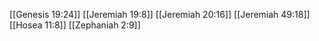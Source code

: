 [[Genesis 19:24]]
[[Jeremiah 19:8]]
[[Jeremiah 20:16]]
[[Jeremiah 49:18]]
[[Hosea 11:8]]
[[Zephaniah 2:9]]
